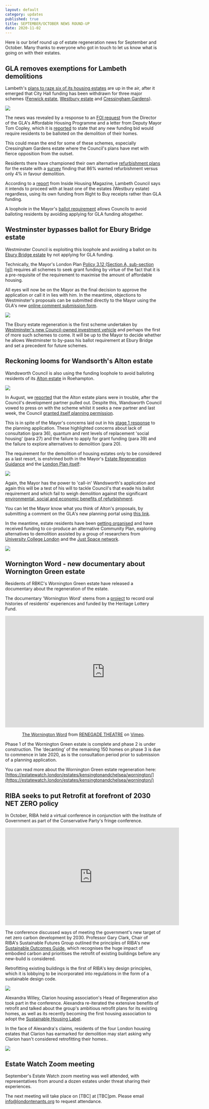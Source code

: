 ```yaml
---
layout: default
category: updates
published: true 
title: SEPTEMBER/OCTOBER NEWS ROUND-UP
date: 2020-11-02
---
```

Here is our brief round up of estate regeneration news for September and October. Many thanks to everyone who got in touch to let us know what is going on with their estates.

## GLA removes exemptions for Lambeth demolitions
Lambeth's [plans to raze six of its housing estates](https://estatewatch.london/underthreat/lambeth/) are up in the air, after it emerged that City Hall funding has been withdrawn for three major schemes ([Fenwick estate](https://estatewatch.london/estates/lambeth/fenwick/), [Westbury estate](https://estatewatch.london/estates/lambeth/westbury/) and [Cressingham Gardens](https://estatewatch.london/estates/lambeth/cressingham/)).

<img src="http://estatewatch.london/images/lambethestates.png" class="img-fluid rounded img-thumbnail">

The news was revealed by a response to an [FOI request](https://www.whatdotheyknow.com/request/cressingham_gardens_3?nocache=incoming-1639570#incoming-1639570) from the Director of the GLA's Affordable Housing Programme and a letter from Deputy Mayor Tom Copley, which it is [reported](https://www.insidehousing.co.uk/news/news/gla-funding-withdrawn-for-three-major-council-estate-regeneration-schemes-68045) to state that any new funding bid would require residents to be balloted on the demolition of their homes.

This could mean the end for some of these schemes, especially Cressingham Gardens estate where the Council's plans have met with fierce opposition from the outset.

Residents there have championed their own alternative [refurbishment plans](http://cressinghampeoplesplan.org.uk) for the estate with a [survey](http://cressinghampeoplesplan.org.uk/docs/TPP.pdf) finding that 86% wanted refurbishment versus only 4% in favour demolition.

According to a [report](https://www.insidehousing.co.uk/news/news/gla-funding-withdrawn-for-three-major-council-estate-regeneration-schemes-68045) from Inside Housing Magazine, Lambeth Council says it intends to proceed with at least one of the estates (Westbury estate) regardless, using its own funding from Right to Buy receipts rather than GLA funding. 

A loophole in the Mayor's [ballot requirement](https://www.london.gov.uk/what-we-do/housing-and-land/improving-quality/estate-regeneration) allows Councils to avoid balloting residents by avoiding applying for GLA funding altogether. 

## Westminster bypasses ballot for Ebury Bridge estate
Westminster Council is exploiting this loophole and avoiding a ballot on its [Ebury Bridge estate](https://estatewatch.london/estates/westminster/eburybridge/) by not applying for GLA funding.

Technically, the Mayor's London Plan [Policy 3.12 (Section A, sub-section [g])](https://www.london.gov.uk/what-we-do/planning/london-plan/current-london-plan/london-plan-chapter-3/policy-312-negotiating) requires all schemes to seek grant funding by virtue of the fact that it is a pre-requisite of the requirement to maximise the amount of affordable housing. 

All eyes will now be on the Mayor as the final decision to approve the application or call it in lies with him. In the meantime, objections to Westminster's proposals can be submitted directly to the Mayor using the GLA's new [online comment submission form](https://gla.force.com/pr/s/planning-application/a0i4J000002RmHdQAK/20206100?tabset-c2f3b=3).

<img src="http://estatewatch.london/images/eburycomp.jpg" class="img-fluid rounded img-thumbnail"> 

The Ebury estate regeneration is the first scheme undertaken by [Westminster's new Council-owned investment vehicle](https://www.westminster.gov.uk/council-launches-its-own-development-vehicle) and perhaps the first of more such schemes to come. It will be up to the Mayor to decide whether he allows Westminster to by-pass his ballot requirement at Ebury Bridge and set a precedent for future schemes. 

## Reckoning looms for Wandsorth's Alton estate
Wandsworth Council is also using the funding loophole to avoid balloting residents of its [Alton estate](https://estatewatch.london/estates/wandsworth/altonarea/) in Roehampton. 

<img src="http://estatewatch.london/images/altonaerial.jpg" class="img-fluid rounded img-thumbnail">

In August, we [reported](https://estatewatch.london/august-news-roundup/) that the Alton estate plans were in trouble, after the Council's development partner pulled out. Despite this, Wandsworth Council vowed to press on with the scheme whilst it seeks a new partner and last week, the Council [granted itself planning permission](https://www.wandsworth.gov.uk/housing/housing-regeneration-projects/alton-regeneration/alton-news/).

This is in spite of the Mayor's concerns laid out in his [stage 1 response](https://www.london.gov.uk/sites/default/files/public%3A//public%3A//PAWS/media_id_471293///alton_estate_report.pdf) to the planning application. These highlighted concerns about lack of consultation (para 36), quantum and rent levels of replacement 'social housing' (para 27) and the failure to apply for grant funding (para 39) and the failure to explore alternatives to demolition (para 20).

The requirement for the demolition of housing estates only to be considered as a last resort, is enshrined both in the Mayor's [Estate Regeneration Guidance](https://www.london.gov.uk/sites/default/files/better-homes-for-local-people-the-mayors-good-practice-guide-to-estate-regeneration.pdf) and the [London Plan itself](https://www.london.gov.uk/sites/default/files/intend_to_publish_-_clean.pdf):  

<img src="http://estatewatch.london/images/londplanh8.png" class="img-fluid img-thumbnail rounded">

Again, the Mayor has the power to 'call-in' Wandsworth's application and again this will be a test of his will to tackle Council's that evade his ballot requirement and which fail to weigh demolition against the significant [environmental, social and economic benefits of refurbishment](http://estatewatch.london/refurbishment).

You can let the Mayor know what you think of Alton's proposals, by submitting a comment on the GLA's new planning portal using [this link](https://gla.force.com/pr/s/planning-application/a0i4J0000003TcJQAU/20194302s1?tabset-c2f3b=3).

In the meantime, estate residents have been [getting organised](https://twitter.com/AltonAction/status/1322956962439507971) and have received funding to co-produce an alternative Community Plan, exploring alternatives to demolition assisted by a group of researchers from [University College London](www.ucl.ac.uk) and the [Just Space network](www.justspace.org.uk).

<img src="http://estatewatch.london/images/altonaction.png" class="img-fluid rounded img-thumbnail">

## Wornington Word - new documentary about Wornington Green estate
Residents of RBKC's Wornington Green estate have released a documentary about the regeneration of the estate. 

The documentary 'Wornington Word' stems from a [project](https://worningtonword.renegadetheatre.co.uk/) to record oral histories of residents' experiences and funded by the Heritage Lottery Fund.

<center>
<iframe src="https://player.vimeo.com/video/461591871" width="640" height="360" frameborder="0" allow="autoplay; fullscreen" allowfullscreen></iframe>
<p><a href="https://vimeo.com/461591871">The Wornington Word</a> from <a href="https://vimeo.com/user100863644">RENEGADE THEATRE</a> on <a href="https://vimeo.com">Vimeo</a>.</p>
</center>

Phase 1 of the Wornington Green estate is complete and phase 2 is under construction. The ‘decanting’ of the remaining 150 homes on phase 3 is due to commence in late 2020, as is the consultation period prior to submission of a planning application.

You can read more about the Wornington Green estate regeneration here: [https://estatewatch.london/estates/kensingtonandchelsea/wornington/](https://estatewatch.london/estates/kensingtonandchelsea/wornington/)

## RIBA seeks to put Retrofit at forefront of 2030 NET ZERO policy 
In October, RIBA held a virtual conference in conjunction with the Institute of Government as part of the Conservative Party's fringe conference. 

<center>
<iframe width="560" height="315" src="https://www.youtube.com/embed/x-dZCt3hT-k?start=489" frameborder="0" allow="accelerometer; autoplay; clipboard-write; encrypted-media; gyroscope; picture-in-picture" allowfullscreen></iframe>
</center>

The conference discussed ways of meeting the government's new target of net zero carbon development by 2030. Professor Gary Clark, Chair of RIBA's Sustainable Futures Group outlined the principles of RIBA's new [Sustainable Outcomes Guide](https://www.architecture.com/-/media/GatherContent/Test-resources-page/Additional-Documents/RIBASustainableOutcomesGuide2019pdf.pdf), which recognises the huge impact of embodied carbon and prioritises the retrofit of existing buildings before any new-build is considered.

Retrofitting existing buildings is the first of RIBA's key design principles, which it is lobbying to be incorporated into regulations in the form of a sustainable design code.

<img src="http://estatewatch.london/images/ribaprinciples.png" class="img-thumbnail rounded img-fluid">

Alexandra Willey, Clarion housing association's Head of Regeneration also took part in the conference. Alexandra re-iterated the extensive benefits of retrofit and talked about the group's ambitious retrofit plans for its existing homes, as well as its recently becoming the first housing association to adopt the [Sustainable Housing Label](http://www.clarionhg.com/news-research/2019/november/clarion-to-adopt-sustainable-housing-label/).

In the face of Alexandra's claims, residents of the four London housing estates that Clarion has earmarked for demolition may start asking why Clarion hasn't considered retrofitting their homes..

<img src="http://estatewatch.london/images/clarioncomp.png" class="img-fluid rounded img-thumbnail">

## Estate Watch Zoom meeting
September's Estate Watch zoom meeting was well attended, with representatives from around a dozen estates under threat sharing their experiences. 

The next meeting will take place on [TBC] at [TBC]pm. 
Please email info@londontenants.org to request attendance.


<meta name="twitter:card" content="summary" />
<meta name="twitter:site" content="@LondonTenants" />
<meta name="twitter:creator" content="@justspace7" />
<meta property="og:url" content="https://estatewatch.london/september-news-roundup/" />
<meta property="og:title" content="Estate Watch news roundup - Sep/Oct" />
<meta property="og:description" content="Will Sadiq Khan approve Ebury Bridge and Alton estate demolitions despite ballot avoidance?" />
<meta property="og:image" content="https://estatewatch.london/images/eburycomp.jpg" />
